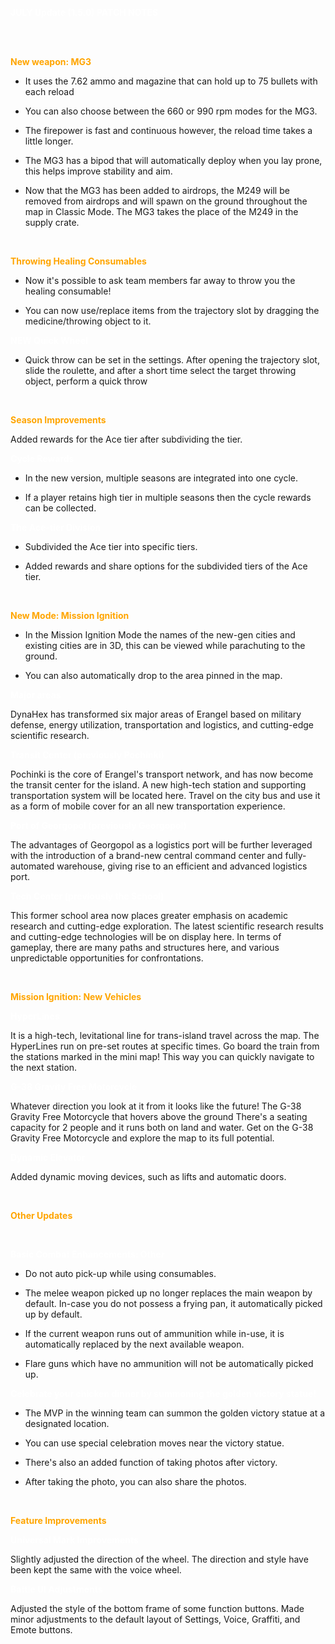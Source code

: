 <b style="color:white"> JULY Update (1.5.0) PATCH NOTES</b>

<br/>
<br/>


<b style="color:orange"> New weapon:  MG3 </b>


- It uses the 7.62 ammo and magazine that can hold up to 75 bullets with each reload 


- You can also choose between the 660 or 990 rpm modes for the MG3. 



- The firepower is fast and continuous however, the reload time takes a little longer. 



- The MG3 has a bipod that will automatically deploy when you lay prone, this helps improve stability and aim. 



- Now that the MG3 has been added to airdrops, the M249 will be removed from airdrops and will spawn on the ground throughout the map in Classic Mode. The MG3 takes the place of the M249 in the supply crate.


<br/> 

<b style="color:orange"> Throwing Healing Consumables </b>


- Now it's possible to ask team members far away to throw you the healing consumable!  



- You can now use/replace items from the trajectory slot by dragging the medicine/throwing object to it. 


<b style="color:white"> NEW Quick Wheel</b>


- Quick throw can be set in the settings. After opening the trajectory slot, slide the roulette,
and after a short time select the target throwing object, perform a quick throw

<br>


<b style="color:orange"> Season Improvements  </b>

Added rewards for the Ace tier after subdividing the tier.  

<b style="color:white"> Cycle Rewards </b> 

- In the new version, multiple seasons are integrated into one cycle. 



- If a player retains high tier in multiple seasons then the cycle rewards can be collected. 


<b style="color:white"> The Ace-tier Division  </b>



- Subdivided the Ace tier into specific tiers. 



- Added rewards and share options for the subdivided tiers of the Ace tier.

<br/>


<b style="color:orange"> New Mode: Mission Ignition </b>


- In the Mission Ignition Mode the names of the new-gen cities and existing cities are in 3D, this can be viewed while parachuting to the ground. 



- You can also automatically drop to the area pinned in the map.  

<b style="color:white"> Major areas </b>



DynaHex has transformed six major areas of Erangel based on military defense, energy utilization, transportation and logistics, and cutting-edge scientific research. 


<b style="color:white"> Transit Center (previously Pochinki) </b>

Pochinki is the core of Erangel's transport network, and has now become the transit center for the island. A new high-tech station and supporting transportation system will be located here. Travel on the city bus and use it as a form of mobile cover for an all new transportation experience. 


<b style="color:white"> Port of Georgopol (previously Georgopol)  </b>

The advantages of Georgopol as a logistics port will be further leveraged with the introduction of a brand-new central command center and fully-automated warehouse, giving rise to an efficient and advanced logistics port. 


<b style="color:white"> Tech Center (previously the School)  </b>

This former school area now places greater emphasis on academic research and cutting-edge exploration. The latest scientific research results and cutting-edge technologies will be on display here. In terms of gameplay, there are many paths and structures here, and various unpredictable opportunities for confrontations.

<br/>

<b style="color:orange"> Mission Ignition: New Vehicles </b>


<b style="color:white"> HyperLines </b>

It is a high-tech, levitational line for trans-island travel across the map. The HyperLines run on pre-set routes at specific times. Go board the train from the stations marked in the mini map! This way you can quickly navigate to the next station. 

<b style="color:white"> G-38 Gravity Free Motorcycle </b>



Whatever direction you look at it from it looks like the future! The G-38 Gravity Free Motorcycle that hovers above the ground There's a seating capacity for 2 people and it runs both on land and water. Get on the G-38 Gravity Free Motorcycle and explore the map to its full potential. 


<b style="color:white"> Dynamic Elevator </b> 

Added dynamic moving devices, such as lifts and automatic doors. 

<br/>

<b style="color:orange"> Other Updates </b>

<br/>

<b style="color:white"> Basic Combat Enhancements: Other  </b>

- Do not auto pick-up while using consumables. 



- The melee weapon picked up no longer replaces the main weapon by default. 
In-case you do not possess a frying pan, it automatically picked up by default.



- If the current weapon runs out of ammunition while in-use, it is automatically replaced by the next available weapon. 



- Flare guns which have no ammunition will not be automatically picked up. 




<b style="color:white"> Celebrate your chicken dinner by summoning the golden victory statue! </b>



- The MVP in the winning team can summon the golden victory statue at a designated location. 



- You can use special celebration moves near the victory statue. 



- There's also an added function of taking photos after victory. 



- After taking the photo, you can also share the photos. 

<br/>

<b style="color:orange"> Feature Improvements  </b> 


<b style="color:white"> Universal Mark Improvements  </b>

Slightly adjusted the direction of the wheel. The direction and style have been kept the same with the voice wheel. 


<b style="color:white">Battle UI Adjustments </b> 

Adjusted the style of the bottom frame of some function buttons. Made minor adjustments to the default layout of Settings, Voice, Graffiti, and Emote buttons.